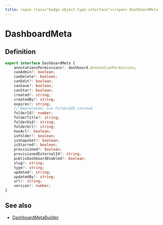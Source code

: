 ```yaml
---
title: <span class="badge object-type-interface"></span> DashboardMeta
---
```

# <span class="badge object-type-interface"></span> DashboardMeta

## Definition

```typescript
export interface DashboardMeta {
	annotationsPermissions?: dashboard.AnnotationPermission;
	canAdmin?: boolean;
	canDelete?: boolean;
	canEdit?: boolean;
	canSave?: boolean;
	canStar?: boolean;
	created?: string;
	createdBy?: string;
	expires?: string;
	// Deprecated: use FolderUID instead
	folderId?: number;
	folderTitle?: string;
	folderUid?: string;
	folderUrl?: string;
	hasAcl?: boolean;
	isFolder?: boolean;
	isSnapshot?: boolean;
	isStarred?: boolean;
	provisioned?: boolean;
	provisionedExternalId?: string;
	publicDashboardEnabled?: boolean;
	slug?: string;
	type?: string;
	updated?: string;
	updatedBy?: string;
	url?: string;
	version?: number;
}

```
## See also

 * <span class="badge builder"></span> [DashboardMetaBuilder](./builder-DashboardMetaBuilder.md)
